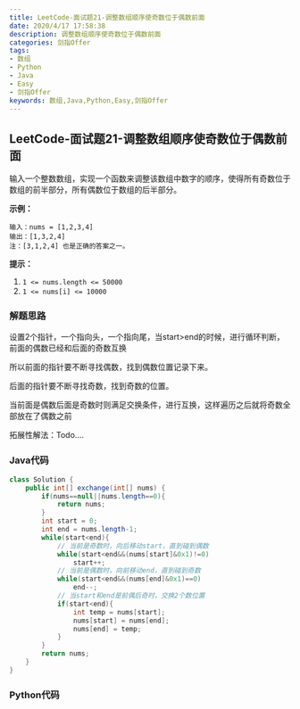 ```yaml
---
title: LeetCode-面试题21-调整数组顺序使奇数位于偶数前面
date: 2020/4/17 17:58:38
description: 调整数组顺序使奇数位于偶数前面
categories: 剑指Offer
tags: 
- 数组
- Python
- Java
- Easy
- 剑指Offer
keywords: 数组,Java,Python,Easy,剑指Offer
---
```


## LeetCode-面试题21-调整数组顺序使奇数位于偶数前面

输入一个整数数组，实现一个函数来调整该数组中数字的顺序，使得所有奇数位于数组的前半部分，所有偶数位于数组的后半部分。

 <!--more-->

**示例：**

```
输入：nums = [1,2,3,4]
输出：[1,3,2,4] 
注：[3,1,2,4] 也是正确的答案之一。
```

**提示：**

1. `1 <= nums.length <= 50000`
2. `1 <= nums[i] <= 10000`

### 解题思路

设置2个指针，一个指向头，一个指向尾，当start>end的时候，进行循环判断，前面的偶数已经和后面的奇数互换

所以前面的指针要不断寻找偶数，找到偶数位置记录下来。

后面的指针要不断寻找奇数，找到奇数的位置。

当前面是偶数后面是奇数时则满足交换条件，进行互换，这样遍历之后就将奇数全部放在了偶数之前

拓展性解法：Todo....

### Java代码

```java
class Solution {
    public int[] exchange(int[] nums) {
        if(nums==null||nums.length==0){
            return nums;
        }
        int start = 0;
        int end = nums.length-1;
        while(start<end){
            // 当前是奇数时，向后移动start，直到碰到偶数
            while(start<end&&(nums[start]&0x1)!=0)
                start++;
            // 当前是偶数时，向前移动end，直到碰到奇数
            while(start<end&&(nums[end]&0x1)==0)
                end--;
            // 当start和end是前偶后奇时，交换2个数位置
            if(start<end){
                int temp = nums[start];
                nums[start] = nums[end];
                nums[end] = temp;
            }
        }
        return nums;
    }
}
```

### Python代码

```python

```

